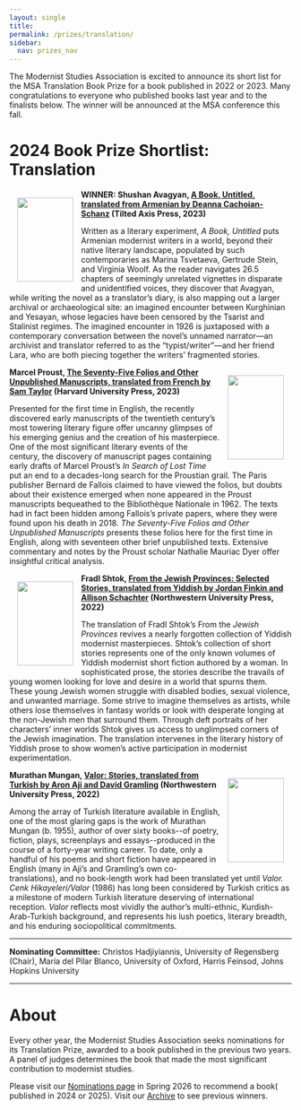 ```yaml
---
layout: single
title:
permalink: /prizes/translation/
sidebar:
  nav: prizes_nav
---
```


<!-- #BeginEditable "content" -->


<p>The Modernist Studies Association is excited to announce its short list for
	the MSA Translation Book Prize for a book published in 2022 or 2023. Many congratulations to everyone who published books last year and to the
	finalists below. The winner will be announced at the MSA conference
	this fall.</p>
	
<h1>2024 Book Prize Shortlist: Translation</h1>

<!-- FIRST NOMINEE -->

<p>
	<img src="https://images.squarespace-cdn.com/content/v1/565a42a7e4b0f06765f7b528/2cfb300f-e748-4200-884a-1db46ebfddbe/9781911284888.jpg?format=750w"
		style="margin:1em" alt="" width="100" height="150" align="left" />
<p> 

<strong><p>WINNER: Shushan Avagyan, <a href="https://www.tiltedaxispress.com/a-book-untitled">A Book, Untitled, translated from Armenian by Deanna 
Cachoian-Schanz</a> (Tilted Axis Press, 2023)</p></strong>

<p>
Written as a literary experiment, <em>A Book, Untitled</em> puts Armenian modernist writers in a world, beyond their native literary landscape, populated by such contemporaries as Marina Tsvetaeva, Gertrude Stein, and Virginia Woolf. As the reader navigates 26.5 chapters of seemingly unrelated vignettes in disparate and unidentified voices, they discover that Avagyan, while writing the novel as a translator’s diary, is also mapping out a larger archival or archaeological site: an imagined encounter between Kurghinian and Yesayan, whose legacies have been censored by the Tsarist and Stalinist regimes. The imagined encounter in 1926 is juxtaposed with a contemporary conversation between the novel’s unnamed narrator—an archivist and translator referred to as the “typist/writer”—and her friend Lara, who are both piecing together the writers’ fragmented stories.
</p>

<!-- SECOND NOMINEE -->

<p>
	<img src="https://www.hup.harvard.edu/img/feeds/jackets/9780674271012.png?fm=jpg&q=80&fit=max&w=600"
		style="margin:1em" alt="" width="100" height="150" align="right" />
<p> 

<strong><p>Marcel Proust, <a href="https://www.hup.harvard.edu/books/9780674271012">The Seventy-Five Folios and Other Unpublished Manuscripts, 
translated from French by Sam Taylor</a> (Harvard University Press, 2023)</p></strong>

<p>
Presented for the first time in English, the recently discovered early manuscripts of the twentieth century’s most towering literary figure offer uncanny glimpses of his emerging genius and the creation of his masterpiece. One of the most significant literary events of the century, the discovery of manuscript pages containing early drafts of Marcel Proust’s <em>In Search of Lost Time</em> put an end to a decades-long search for the Proustian grail. The Paris publisher Bernard de Fallois claimed to have viewed the folios, but doubts about their existence emerged when none appeared in the Proust manuscripts bequeathed to the Bibliothèque Nationale in 1962. The texts had in fact been hidden among Fallois’s private papers, where they were found upon his death in 2018. <em>The Seventy-Five Folios and Other Unpublished Manuscripts</em> presents these folios here for the first time in English, along with seventeen other brief unpublished texts. Extensive commentary and notes by the Proust scholar Nathalie Mauriac Dyer offer insightful critical analysis.
</p>



<!-- THIRD NOMINEE -->

<p>
	<img src="https://northwest-press-us.imgix.net/covers/9780810144392.jpg?auto=format&w=298&dpr=1&q=20"
		style="margin:1em" alt="" width="100" height="150" align="left" />
<p> 

<strong><p>Fradl Shtok, <a href="https://nupress.northwestern.edu/9780810144392/from-the-jewish-provinces/">From the Jewish Provinces: Selected Stories, translated from 
Yiddish by Jordan Finkin and Allison Schachter</a> (Northwestern University 
Press, 2022)</p></strong>

<p>
The translation of Fradl Shtok’s From the <em>Jewish Provinces</em> revives a nearly forgotten collection of Yiddish modernist masterpieces. Shtok’s collection of short stories represents one of the only known volumes of Yiddish modernist short fiction authored by a woman. In sophisticated prose, the stories describe the travails of young women looking for love and desire in a world that spurns them. These young Jewish women struggle with disabled bodies, sexual violence, and unwanted marriage. Some strive to imagine themselves as artists, while others lose themselves in fantasy worlds or look with desperate longing at the non-Jewish men that surround them. Through deft portraits of her characters’ inner worlds Shtok gives us access to unglimpsed corners of the Jewish imagination. The translation intervenes in the literary history of Yiddish prose to show women’s active participation in modernist experimentation.
</p>

<!-- FOURTH NOMINEE -->

<p>
	<img src="https://df83e96a84d8529ac3a1-b14d7eeab70e892e89289d791c854243.ssl.cf2.rackcdn.com/s/1/1647026527/northwest_298W/3715.jpg"
		style="margin:1em" alt="" width="100" height="150" align="right" />
<p> 

<strong><p>Murathan Mungan, <a href="https://df83e96a84d8529ac3a1-b14d7eeab70e892e89289d791c854243.ssl.cf2.rackcdn.com/s/1/1647026527/northwest_298W/3715.jpg">Valor: Stories, translated from Turkish by Aron Aji and 
David Gramling</a> (Northwestern University Press, 2022)</p></strong>

<p>
Among the array of Turkish literature available in English, one of the most glaring gaps is the work of Murathan Mungan (b. 1955), author of over sixty books--of poetry, fiction, plays, screenplays and essays--produced in the course of a forty-year writing career. To date, only a handful of his poems and short fiction have appeared in English (many in Aji’s and Gramling’s own co-translations), and no book-length work had been translated yet until <em>Valor. Cenk Hikayeleri/Valor</em> (1986) has long been considered by Turkish critics as a milestone of modern Turkish literature deserving of international reception. <em>Valor</em> reflects most vividly the author’s multi-ethnic, Kurdish-Arab-Turkish background, and represents his lush poetics, literary breadth, and his enduring sociopolitical commitments.
</p>

<hr />

<p><strong>Nominating Committee:</strong> Christos Hadjiyiannis, University of Regensberg 
(Chair), María del Pilar Blanco, University of Oxford, Harris Feinsod, Johns 
Hopkins University</p>							

<hr />


<h1>About</h1>
<p>Every other year, the Modernist Studies Association seeks nominations for
	its Translation Prize, awarded to a book published in the
	previous two years. A panel of judges determines the book that made the
	most significant contribution to modernist studies.<br />
<p>Please visit our <a href="/prize/nominate.html">Nominations page</a>
	in Spring 2026 to recommend a book(                              published in 2024 or 2025). Visit our <a href="/prize/archive.html"
		>Archive</a> to see previous winners.</p>
		
<!--
<p>The Modernist Studies Association has announced its short list for
	the 2023 MSA Book Prize for an Edition, Anthology, or Essay
	Collection published in 2021 or 2022. We offer our congratulations
	to all of the finalists. This prize is awarded every other year.</p>
<!-- FIRST NOMINEE -->
<!--
<div>
	<img
		src="https://images.routledge.com/common/jackets/crclarge/978036746/9780367466442.jpg"
		width="100" height="150" align="right" style="padding:10px;" />
	<p>
		<br />
		<strong>WINNERS: Kirby Brown, Stephen Ross, and Alana Sayers, eds. <em><a
					href="https://www.routledge.com/The-Routledge-Handbook-of-North-American-Indigenous-Modernisms/Brown-Ross-Sayers/p/book/9780367466442"
					target="_blank">The Routledge Handbook of North
					American Indigenous Modernisms</a></em> (Routledge,
			2022)</strong>
	</p>
	<p>The <em>Routledge Handbook of North American Indigenous
			Modernisms</em> explores Indigenous lives, literatures, and
		cultural productions in North American from the late nineteenth
		and early twentieth centuries. The volume crucially reshapes
		canonicity in this period, attending to the ways that, in
		contributor Philip J. Deloria’s words, “Indigenous Modernism
		transformed the modern itself.” Chapters are exemplary for their
		interdisciplinary scope and transnational juxtapositions, taking
		up the ties between Indigenous and Black communities in the
		Mississippi Delta, oral histories of the General Allotment Act,
		representations of indigeneity in Caribbean print cultures, and
		the Alaska Native solidarity networks, amongst other historical
		and political constellations. The volume highlights key figures
		of Indigenous cultural production and activism, including
		Zitkála-Šá, Lynn Riggs, Paul Green, Henry Starr, Mourning Dove,
		John Joseph Mathews, Joy Harjo, and Kent Monkman. Insisting upon
		the centrality of settler-colonial dispossession to any
		accounting of the modern, alongside longstanding histories of
		native survivance, this powerful account of Indigenous thought
		and action will be an essential resource for scholars and
		teachers.<br /><br /></p>
</div>
<div>
	<img
		src="https://pennsylvania-press-us.imgix.net/covers/9780812225044.jpg"
		width="100" height="150" align="right" style="padding:10px;" />
	<p>
		<br />
		<strong>Jacqueline Bhabha, Caroline Elkins, and Margareta
			Matache, eds. <em><a
					href="https://www.pennpress.org/9780812225044/time-for-reparations/"
					target="_blank">Time for Reparations: A Global
					Perspective</a></em> (University of Pennsylvania
			Press, 2021)</strong>
	</p>
	<p><em>Time for Reparations</em> is an intervention that the New
		Modernist Studies needs. The multidisciplinary contributors in
		this essay collection explicate the global “traces carved by
		unrepaired past injustice”— the long-lasting pain that various
		nations, peoples, and communities endure. This collection raises
		questions that will help reorient the theoretical and historical
		horizons of the New Modernist Studies. For example: how do past
		injustices transmit across generations and shape present
		disempowerment? What are responsible and effective forms of
		reparation? How does activist scholarship link the histories of
		injustices to contemporary political changes? Through these
		questions, <em>Time for Reparations</em> traces how the past
		remains central to current injustices through four topical
		sections—“Addressing the Legacy of Slavery,” “Reparations:
		Precedents and Lessons Learned,” and “Outstanding Issues:
		Unrepaired State-Sponsored Collective Injustice,” and “Ways
		Forward for Reparations.” <em>Time for Reparations</em>
		catalyzes a fundamental shift of conceptual frameworks in
		approaching twentieth-century political and cultural histories.
		<br /><br /></p>
</div>
<!-- SECOND NOMINEE -->

<!-- THIRD NOMINEE -->
<!--
<div>
	<img
		src="https://assets.cambridge.org/97811087/37449/cover/9781108737449.jpg"
		width="100" height="150" align="left" style="padding:10px;" />
	<p>
		<br />
		<strong>Rachel Farebrother & Miriam Thaggert, eds., <em><a
					href="https://www.cambridge.org/core/books/history-of-the-harlem-renaissance/FA8A4106E9340E65106B1EF892EF92AF?utm_campaign=shareaholic&utm_medium=copy_link&utm_source=bookmark"
					target="_blank">A History of the Harlem
					Renaissance</a></em> (Cambridge University Press,
			2021)</strong>
	</p>
	<p>Rachel Farebrother and Miriam Thaggert’s <em>A History of the
			Harlem Renaissance</em> is an exceptionally thoughtful
		volume that brings fresh perspective to a much-studied period of
		literary innovation. The titular qualifier that announces this
		as a history, rather than the history, acknowledges the
		contributions to the field that have preceded it, and sets off
		the work of this volume as additive, or, as the editors put it
		in their introduction, as participating in “a long tradition of
		revising, re-reading, and remaking the Harlem Renaissance” (11).
		It makes welcome additions and revisions indeed, both bringing
		new texts into the spotlight and refocusing scholarly attention
		on form and genre in particular. Bringing together literature
		with visual culture, popular culture, dance, and music, the book
		covers well-known genres and also exceeds them to attend to
		biography, bildungsroman, roman à clef, children’s literature,
		short story, film, and more. The volume is not only an
		introduction to the literature and history of the period, but
		also to the histories, theories, and methodologies of the
		scholarship that has been published about it. The editors’
		introduction usefully outlines the ways in which African
		American literary criticism and black studies more broadly can
		be historicised by attending to the ways that the stakes of the
		field have been articulated through iterative reevaluations of
		the cultural production of the Harlem Renaissance period, and an
		afterword by Deborah McDowell assesses what the scholarship
		collected here portends for the future of the field. Across four
		sections of critical essays engaged with “Re-Reading,”
		“Experimenting,” “Re-Mapping,” and “Performing” the New Negro,
		the contributors offer exceptionally incisive and insightful
		considerations, both deep and wide-ranging, of the history and
		legacy of this influential movement in African American literary
		history.<br /><br />
	</p>
</div>
<!-- FOURTH NOMINEE -->
<!--
<div>
	<img
		src="https://www.psupress.org/images/covers/294wide/978-0-271-09135-8md_294.jpg"
		width="100" height="150" align="right" style="padding:10px;" />
	<p>
		<br />
		<strong>Eliot H. King and Abigail Susik, eds., <em><a
					href="https://www.psupress.org/books/titles/978-0-271-09135-8.html"
					target="_blank">Radical Dreams: Surrealism,
					Counterculture, Resistance</a></em> (Pennsylvania
			State University Press, 2022)</strong>
	</p>
	<p><em>Radical Dreams: Surrealism, Counterculture, Resistance</em>
		shifts the traditional timeline of the surrealist movement,
		moving beyond the interwar period to the 1960s, 1970s, and
		1980s. This shift highlights the ties between a surrealist
		aesthetic and radical politics, turning to the affinity groups,
		underground subcultures, and student protest movements that
		pronounced a commitment to surrealism as a mode of
		anti-authoritarian resistance. A reconsideration of “Surrealism
		as Radicalism,” as the introductory essay posits, leads to a
		suite of essays that are particularly impressive for their
		interdisciplinary breadth and transnational contours. Chapters
		turn to the student protests of May ’68, Afrosurrealism, the
		Situationist International, the Wobblies, and London punk. New
		constellations emerge through the juxtaposition of a variety of
		artists and political actors, including Charles Fourier, Roberto
		Matta, Robert Rauschenberg, and Ted Joans. Drawing out the
		interactions between late surrealist currents and a variety of
		New Left political formations, spanning the sexual revolution to
			<em>Earth First!</em>, this volume importantly reshapes the
		historical contours of surrealism’s legacy.<br /><br /></p>
</div>
<hr />
<!-- COMMITTEE -->
<!--
<p><strong>MSA 2023 Edition, Anthology, or Collection Prize
		Committee</strong><br /> Juno Richards (Yale University),
	Chair<br />Amy Tang (University of Fraser Valley)<br />Joan Lubin
	(Durham University) </p>
<hr />
<h1>About</h1>
<p>Every other year, the Modernist Studies Association seeks nominations
	for its Edition, Anthology, or Essay Collection Prize, awarded to a
	work published in the previous two years. A panel of judges
	determines the work that made the most significant contribution to
	modernist studies. A book first published in another year will not
	be eligible for the prize. This exclusion applies even if a new
	edition (paperback or revised, for example) was published in the
	award year. 
<p>Please visit our <a href="/prize/nominate.html">Nominations</a> in
	spring 2025 to recommend a book for the next prize (for books
	published in 2023 and 2024). Visit our <a
		href="/prize/archive.html">Archive</a> to see previous
	winners.</p>
<!-- #EndEditable -->